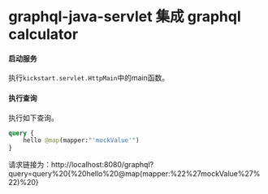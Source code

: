 # graphql-java-servlet 集成  graphql calculator


#### 启动服务

执行`kickstart.servlet.HttpMain`中的main函数。


#### 执行查询

执行如下查询。
```graphql
query {
    hello @map(mapper:"'mockValue'")
}
```

请求链接为：http://localhost:8080/graphql?query=query%20{%20hello%20@map(mapper:%22%27mockValue%27%22)%20}
